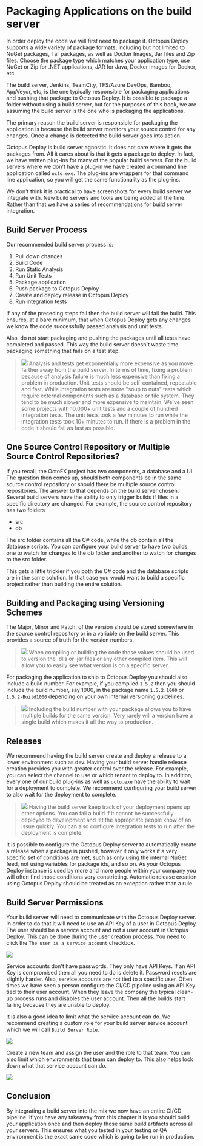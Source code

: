 # Packaging Applications on the build server

In order deploy the code we will first need to package it.  Octopus Deploy supports a wide variety of package formats, including but not limited to NuGet packages, Tar packages, as well as Docker Images, Jar files and Zip files.  Choose the package type which matches your application type, use NuGet or Zip for .NET applications, JAR for Java, Docker images for Docker, etc.

The build server, Jenkins, TeamCity, TFS/Azure DevOps, Bamboo, AppVeyor, etc, is the one typically responsible for packaging applications and pushing that package to Octopus Deploy.  It is possible to package a folder without using a build server, but for the purposes of this book, we are assuming the build server is the one who is packaging the applications.

The primary reason the build server is responsible for packaging the application is because the build server monitors your source control for any changes.  Once a change is detected the build server goes into action.  

Octopus Deploy is build server agnostic.  It does not care where it gets the packages from.  All it cares about is that it gets a package to deploy.  In fact, we have written plug-ins for many of the popular build servers.  For the build servers where we don't have a plug-in we have created a command line application called `octo.exe`.  The plug-ins are wrappers for that command line application, so you will get the same functionality as the plug-ins.  

We don't think it is practical to have screenshots for every build server we integrate with.  New build servers and tools are being added all the time.  Rather than that we have a series of recommendations for build server integration.

## Build Server Process

Our recommended build server process is:

1) Pull down changes
2) Build Code
3) Run Static Analysis
4) Run Unit Tests
5) Package application
6) Push package to Octopus Deploy
7) Create and deploy release in Octopus Deploy
8) Run integration tests

If any of the preceding steps fail then the build server will fail the build.  This ensures, at a bare minimum, that when Octopus Deploy gets any changes we know the code successfully passed analysis and unit tests.  

Also, do not start packaging and pushing the packages until all tests have completed and passed.  This way the build server doesn't waste time packaging something that fails on a test step.  

> ![](images/professoroctopus.png) Analysis and tests get exponentially more expensive as you move farther away from the build server.  In terms of time, fixing a problem because of analysis failure is much less expensive than fixing a problem in production.  Unit tests should be self-contained, repeatable and fast.  While integration tests are more "soup to nuts" tests which require external components such as a database or file system.  They tend to be much slower and more expensive to maintain. We've seen some projects with 10,000+ unit tests and a couple of hundred integration tests.  The unit tests took a few minutes to run while the integration tests took 10+ minutes to run.  If there is a problem in the code it should fail as fast as possible.  

## One Source Control Repository or Multiple Source Control Repositories?

If you recall, the OctoFX project has two components, a database and a UI.  The question then comes up, should both components be in the same source control repository or should there be multiple source control repositories.  The answer to that depends on the build server chosen.  Several build servers have the ability to only trigger builds if files in a specific directory are changed.  For example, the source control repository has two folders

- src
- db

The src folder contains all the C# code, while the db contain all the database scripts.  You can configure your build server to have two builds, one to watch for changes to the db folder and another to watch for changes to the src folder.  

This gets a little trickier if you both the C# code and the database scripts are in the same solution.  In that case you would want to build a specific project rather than building the entire solution.

## Building and Packaging using Versioning Schemes

The Major, Minor and Patch, of the version should be stored somewhere in the source control repository or in a variable on the build server.  This provides a source of truth for the version numbers.

> ![](images/professoroctopus.png) When compiling or building the code those values should be used to version the .dlls or .jar files or any other compiled item.  This will allow you to easily see what version is on a specific server.  

For packaging the application to ship to Octopus Deploy you should also include a build number.  For example, if you compiled `1.5.2` then you should include the build number, say 1000, in the package name `1.5.2.1000` or `1.5.2-Build1000` depending on your own internal versioning guidelines.  

> ![](images/professoroctopus.png) Including the build number with your package allows you to have multiple builds for the same version.  Very rarely will a version have a single build which makes it all the way to production.

## Releases

We recommend having the build server create and deploy a release to a lower environment such as dev.  Having your build server handle release creation provides you with greater control over the release.  For example, you can select the channel to use or which tenant to deploy to.  In addition, every one of our build plug-ins as well as `octo.exe` have the ability to wait for a deployment to complete.  We recommend configuring your build server to also wait for the deployment to complete. 

> ![](images/professoroctopus.png)  Having the build server keep track of your deployment opens up other options.  You can fail a build if it cannot be successfully deployed to development and let the appropriate people know of an issue quickly.  You can also configure integration tests to run after the deployment is complete.

It is possible to configure the Octopus Deploy server to automatically create a release when a package is pushed, however it only works if a very specific set of conditions are met, such as only using the internal NuGet feed, not using variables for package ids, and so on.  As your Octopus Deploy instance is used by more and more people within your company you will often find those conditions very constricting.  Automatic release creation using Octopus Deploy should be treated as an exception rather than a rule.

## Build Server Permissions

Your build server will need to communicate with the Octopus Deploy server.  In order to do that it will need to use an API Key of a user in Octopus Deploy.  The user should be a service account and not a user account in Octopus Deploy.  This can be done during the user creation process.  You need to click the `The user is a service account` checkbox.

![](images/packagingapplications-serviceaccountcreation.png)

Service accounts don't have passwords.  They only have API Keys.  If an API Key is compromised then all you need to do is delete it.  Password resets are slightly harder.  Also, service accounts are not tied to a specific user.  Often times we have seen a person configure the CI/CD pipeline using an API Key tied to their user account.  When they leave the company the typical clean-up process runs and disables the user account.  Then all the builds start failing because they are unable to deploy.

It is also a good idea to limit what the service account can do.  We recommend creating a custom role for your build server service account which we will call `Build Server Role`.

![](images/packagingapplications-buildserverrole.png)

Create a new team and assign the user and the role to that team.  You can also limit which environments that team can deploy to.  This also helps lock down what that service account can do.

![](images/packagingapplications-buildserverteam.png)

## Conclusion

By integrating a build server into the mix we now have an entire CI/CD pipeline.  If you have any takeaway from this chapter it is you should build your application once and then deploy those same build artifacts across all your servers.  This ensures what you tested in your testing or QA environment is the exact same code which is going to be run in production.  